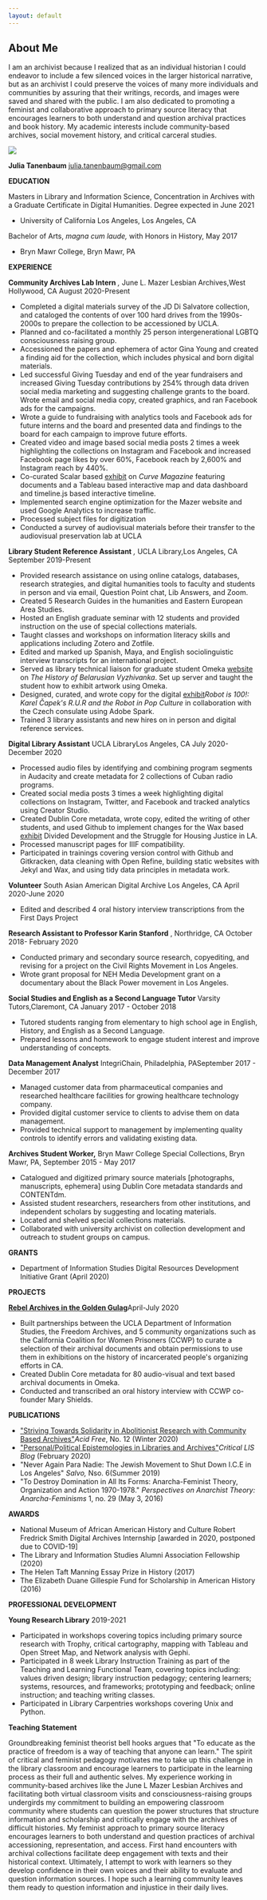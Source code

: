 ```yaml
---
layout: default
---
```


## About Me
I am an archivist because I realized that as an individual historian I could endeavor to include a few silenced voices in the larger historical narrative, but as an archivist I could preserve the voices of many more individuals and communities by assuring that their writings, records, and images were saved and shared with the public. I am also dedicated to promoting a feminist and collaborative approach to primary source literacy that encourages learners to both understand and question archival practices and book history. My academic interests include community-based archives, social movement history, and critical carceral studies.

<img class="profile-picture" src="sherlock.jpg">

**Julia Tanenbaum**
julia.tanenbaum@gmail.com

**EDUCATION**

Masters in Library and Information Science, Concentration in Archives with a Graduate Certificate in Digital Humanities. Degree expected in June 2021

- University of California Los Angeles, Los Angeles, CA

Bachelor of Arts, _magna cum laude,_ with Honors in History, May 2017

- Bryn Mawr College, Bryn Mawr, PA

**EXPERIENCE**

**Community Archives Lab Intern** _,_ June L. Mazer Lesbian Archives,West Hollywood, CA August 2020-Present

- Completed a digital materials survey of the JD Di Salvatore collection, and cataloged the contents of over 100 hard drives from the 1990s-2000s to prepare the collection to be accessioned by UCLA.
- Planned and co-facilitated a monthly 25 person intergenerational LGBTQ consciousness raising group.
- Accessioned the papers and ephemera of actor Gina Young and created a finding aid for the collection, which includes physical and born digital materials.
- Led successful Giving Tuesday and end of the year fundraisers and increased Giving Tuesday contributions by 254% through data driven social media marketing and suggesting challenge grants to the board. Wrote email and social media copy, created graphics, and ran Facebook ads for the campaigns.
- Wrote a guide to fundraising with analytics tools and Facebook ads for future interns and the board and presented data and findings to the board for each campaign to improve future efforts.
- Created video and image based social media posts 2 times a week highlighting the collections on Instagram and Facebook and increased Facebook page likes by over 60%, Facebook reach by 2,600% and Instagram reach by 440%.
- Co-curated Scalar based [exhibit](https://scalar.usc.edu/works/curve-magazine-virtual-exhibit/index) on _Curve Magazine_ featuring documents and a Tableau based interactive map and data dashboard and timeline.js based interactive timeline.
- Implemented search engine optimization for the Mazer website and used Google Analytics to increase traffic.
- Processed subject files for digitization
- Conducted a survey of audiovisual materials before their transfer to the audiovisual preservation lab at UCLA

**Library Student Reference Assistant** _,_ UCLA Library,Los Angeles, CA September 2019-Present

- Provided research assistance on using online catalogs, databases, research strategies, and digital humanities tools to faculty and students in person and via email, Question Point chat, Lib Answers, and Zoom.
- Created 5 Research Guides in the humanities and Eastern European Area Studies.
- Hosted an English graduate seminar with 12 students and provided instruction on the use of special collections materials.
- Taught classes and workshops on information literacy skills and applications including Zotero and Zotfile.
- Edited and marked up Spanish, Maya, and English sociolinguistic interview transcripts for an international project.
- Served as library technical liaison for graduate student Omeka  [website](https://bazlova.humspace.ucla.edu/) on _The History of Belarusian Vyzhivanka_. Set up server and taught the student how to exhibit artwork using Omeka.
- Designed, curated, and wrote copy for the digital [exhibit](https://spark.adobe.com/page/5gFJRQ3hXeYO5/)_Robot is 100!:_ _Karel Čapek&#39;s R.U.R and the Robot in Pop Culture_ in collaboration with the Czech consulate using Adobe Spark.
- Trained 3 library assistants and new hires on in person and digital reference services.

**Digital Library Assistant** UCLA LibraryLos Angeles, CA July 2020-December 2020

- Processed audio files by identifying and combining program segments in Audacity and create metadata for 2 collections of Cuban radio programs.
- Created social media posts 3 times a week highlighting digital collections on Instagram, Twitter, and Facebook and tracked analytics using Creator Studio.
- Created Dublin Core metadata, wrote copy, edited the writing of other students, and used Github to implement changes for the Wax based [exhibit](https://uclalibrary.github.io/lahousing/) Divided Development and the Struggle for Housing Justice in LA.
- Processed manuscript pages for IIIF compatibility.
- Participated in trainings covering version control with Github and Gitkracken, data cleaning with Open Refine, building static websites with Jekyl and Wax, and using tidy data principles in metadata work.

**Volunteer** South Asian American Digital Archive Los Angeles, CA April 2020-June 2020

- Edited and described 4 oral history interview transcriptions from the First Days Project

**Research Assistant to Professor Karin Stanford** , Northridge, CA October 2018- February 2020

- Conducted primary and secondary source research, copyediting, and revising for a project on the Civil Rights Movement in Los Angeles.
- Wrote grant proposal for NEH Media Development grant on a documentary about the Black Power movement in Los Angeles.

**Social Studies and English as a Second Language Tutor** Varsity Tutors,Claremont, CA January 2017 - October 2018

- Tutored students ranging from elementary to high school age in English, History, and English as a Second Language.
- Prepared lessons and homework to engage student interest and improve understanding of concepts.

**Data Management Analyst** IntegriChain, Philadelphia, PASeptember 2017 - December 2017

- Managed customer data from pharmaceutical companies and researched healthcare facilities for growing healthcare technology company.
- Provided digital customer service to clients to advise them on data management.
- Provided technical support to management by implementing quality controls to identify errors and validating existing data.

**Archives Student Worker,** Bryn Mawr College Special Collections, Bryn Mawr, PA, September 2015 - May 2017

- Catalogued and digitized primary source materials [photographs, manuscripts, ephemera] using Dublin Core metadata standards and CONTENTdm.
- Assisted student researchers, researchers from other institutions, and independent scholars by suggesting and locating materials.
- Located and shelved special collections materials.
- Collaborated with university archivist on collection development and outreach to student groups on campus.

**GRANTS**

- Department of Information Studies Digital Resources Development Initiative Grant (April 2020)

**PROJECTS**

[**Rebel Archives in the Golden Gulag**](http://rebelarchives.humspace.ucla.edu/)April-July 2020

- Built partnerships between the UCLA Department of Information Studies, the Freedom Archives, and 5 community organizations such as the California Coalition for Women Prisoners (CCWP) to curate a selection of their archival documents and obtain permissions to use them in exhibitions on the history of incarcerated people&#39;s organizing efforts in CA.
- Created Dublin Core metadata for 80 audio-visual and text based archival documents in Omeka.
- Conducted and transcribed an oral history interview with CCWP co-founder Mary Shields.

**PUBLICATIONS**

- [&quot;Striving Towards Solidarity in Abolitionist Research with Community Based Archives&quot;](https://laacollective.org/work/striving-towards-solidarity-in-abolitionst-research/)_Acid Free_, No. 12 (Winter 2020)
- [&quot;Personal/Political Epistemologies in Libraries and Archives&quot;](https://criticaltheoryis.blogspot.com/2020/02/personalpolitical-epistemologies.html)_Critical LIS Blog_ (February 2020)
- &quot;Never Again Para Nadie: The Jewish Movement to Shut Down I.C.E in Los Angeles&quot; _Salvo,_ Nso. 6(Summer 2019)
- &quot;To Destroy Domination in All Its Forms: Anarcha-Feminist Theory, Organization and Action 1970-1978.&quot; _Perspectives on Anarchist Theory: Anarcha-Feminisms_ 1, no. 29 (May 3, 2016)

**AWARDS**

- National Museum of African American History and Culture Robert Fredrick Smith Digital Archives Internship [awarded in 2020, postponed due to COVID-19]
- The Library and Information Studies Alumni Association Fellowship (2020)
- The Helen Taft Manning Essay Prize in History (2017)
- The Elizabeth Duane Gillespie Fund for Scholarship in American History (2016)

**PROFESSIONAL DEVELOPMENT**

**Young Research Library** 2019-2021

- Participated in workshops covering topics including primary source research with Trophy, critical cartography, mapping with Tableau and Open Street Map, and Network analysis with Gephi.
- Participated in 8 week Library Instruction Training as part of the Teaching and Learning Functional Team, covering topics including: values driven design; library instruction pedagogy; centering learners; systems, resources, and frameworks; prototyping and feedback; online instruction; and teaching writing classes.
- Participated in Library Carpentries workshops covering Unix and Python.

**Teaching Statement**

Groundbreaking feminist theorist bell hooks argues that &quot;To educate as the practice of freedom is a way of teaching that anyone can learn.&quot; The spirit of critical and feminist pedagogy motivates me to take up this challenge in the library classroom and encourage learners to participate in the learning process as their full and authentic selves. My experience working in community-based archives like the June L Mazer Lesbian Archives and facilitating both virtual classroom visits and consciousness-raising groups undergirds my commitment to building an empowering classroom community where students can question the power structures that structure information and scholarship and critically engage with the archives of difficult histories. My feminist approach to primary source literacy encourages learners to both understand and question practices of archival accessioning, representation, and access. First hand encounters with archival collections facilitate deep engagement with texts and their historical context. Ultimately, I attempt to work with learners so they develop confidence in their own voices and their ability to evaluate and question information sources. I hope such a learning community leaves them ready to question information and injustice in their daily lives.
